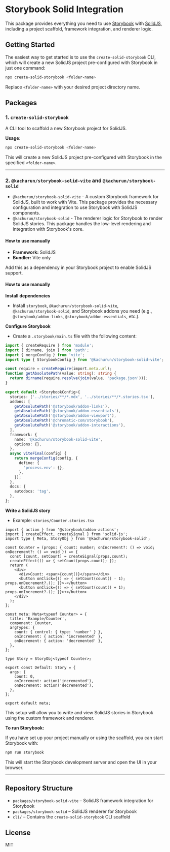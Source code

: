 # Storybook Solid Integration

This package provides everything you need to use [Storybook](https://storybook.js.org/) with [SolidJS](https://www.solidjs.com/), including a project scaffold, framework integration, and renderer logic.

## Getting Started

The easiest way to get started is to use the `create-solid-storybook` CLI, which will create a new SolidJS project pre-configured with Storybook in just one command:

```sh
npx create-solid-storybook <folder-name>
```

Replace `<folder-name>` with your desired project directory name.

## Packages

### 1. `create-solid-storybook`

A CLI tool to scaffold a new Storybook project for SolidJS.

**Usage:**

```sh
npx create-solid-storybook <folder-name>
```

This will create a new SolidJS project pre-configured with Storybook in the specified `<folder-name>`.

---

### 2. `@kachurun/storybook-solid-vite` and `@kachurun/storybook-solid`

- `@kachurun/storybook-solid-vite` - A custom Storybook framework for SolidJS, built to work with Vite. This package provides the necessary configuration and integration to use Storybook with SolidJS components.
- `@kachurun/storybook-solid` - The renderer logic for Storybook to render SolidJS stories. This package handles the low-level rendering and integration with Storybook's core.

#### How to use manually

- **Framework:** SolidJS
- **Bundler:** Vite only

Add this as a dependency in your Storybook project to enable SolidJS support.

#### How to use manually

**Install dependencies**

- Install `storybook`, `@kachurun/storybook-solid-vite`, `@kachurun/storybook-solid`, and Storybook addons you need (e.g., `@storybook/addon-links`, `@storybook/addon-essentials`, etc.).

**Configure Storybook**

- Create a `.storybook/main.ts` file with the following content:

```ts
import { createRequire } from 'module';
import { dirname, join } from 'path';
import { mergeConfig } from 'vite';
import type { StorybookConfig } from '@kachurun/storybook-solid-vite';

const require = createRequire(import.meta.url);
function getAbsolutePath(value: string): string {
  return dirname(require.resolve(join(value, 'package.json')));
}

export default <StorybookConfig>{
  stories: ['../stories/**/*.mdx', '../stories/**/*.stories.tsx'],
  addons: [
    getAbsolutePath('@storybook/addon-links'),
    getAbsolutePath('@storybook/addon-essentials'),
    getAbsolutePath('@storybook/addon-viewport'),
    getAbsolutePath('@chromatic-com/storybook'),
    getAbsolutePath('@storybook/addon-interactions'),
  ],
  framework: {
    name: '@kachurun/storybook-solid-vite',
    options: {},
  },
  async viteFinal(config) {
    return mergeConfig(config, {
      define: {
        'process.env': {},
      },
    });
  },
  docs: {
    autodocs: 'tag',
  },
};
```

**Write a SolidJS story**

- Example: `stories/Counter.stories.tsx`

```tsx
import { action } from '@storybook/addon-actions';
import { createEffect, createSignal } from 'solid-js';
import type { Meta, StoryObj } from '@kachurun/storybook-solid';

const Counter = (props: { count: number; onIncrement?: () => void; onDecrement?: () => void }) => {
  const [count, setCount] = createSignal(props.count);
  createEffect(() => { setCount(props.count); });
  return (
    <div>
      <div>Count: <span>{count()}</span></div>
      <button onClick={() => { setCount(count() - 1); props.onDecrement?.(); }}>-</button>
      <button onClick={() => { setCount(count() + 1); props.onIncrement?.(); }}>+</button>
    </div>
  );
};

const meta: Meta<typeof Counter> = {
  title: 'Example/Counter',
  component: Counter,
  argTypes: {
    count: { control: { type: 'number' } },
    onIncrement: { action: 'incremented' },
    onDecrement: { action: 'decremented' },
  },
};

type Story = StoryObj<typeof Counter>;

export const Default: Story = {
  args: {
    count: 0,
    onIncrement: action('incremented'),
    onDecrement: action('decremented'),
  },
};

export default meta;
```

This setup will allow you to write and view SolidJS stories in Storybook using the custom framework and renderer.

**To run Storybook:**

If you have set up your project manually or using the scaffold, you can start Storybook with:

```sh
npm run storybook
```

This will start the Storybook development server and open the UI in your browser.

---

## Repository Structure

- `packages/storybook-solid-vite` – SolidJS framework integration for Storybook
- `packages/storybook-solid` – SolidJS renderer for Storybook
- `cli/` – Contains the `create-solid-storybook` CLI scaffold

## License

MIT
